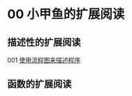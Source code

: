 # 00 小甲鱼的扩展阅读

## 描述性的扩展阅读

001 [使用流程图来描述程序](https://fishc.com.cn/thread-68123-1-1.html)

## 函数的扩展阅读

